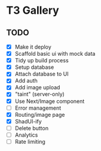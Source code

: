 # T3 Gallery

## TODO

- [x] Make it deploy
- [x] Scaffold basic ui with mock data
- [x] Tidy up build process
- [x] Setup database
- [x] Attach database to UI
- [x] Add auth
- [x] Add image upload
- [x] "taint" (server-only)
- [x] Use Next/Image component
- [ ] Error management
- [x] Routing/image page
- [x] ShadUI-ify
- [ ] Delete button
- [ ] Analytics
- [ ] Rate limiting

